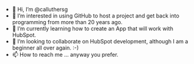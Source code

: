 - 👋 Hi, I’m @calluthersg
- 👀 I’m interested in using GitHub to host a project and get back into programming from more than 20 years ago.
- 🌱 I’m currently learning how to create an App that will work with HubSpot.
- 💞️ I’m looking to collaborate on HubSpot development, although I am a beginner all over again. :-)
- 📫 How to reach me ... anyway you prefer.

<!---
calluthersg/calluthersg is a ✨ special ✨ repository because its `README.md` (this file) appears on your GitHub profile.
You can click the Preview link to take a look at your changes.
--->
